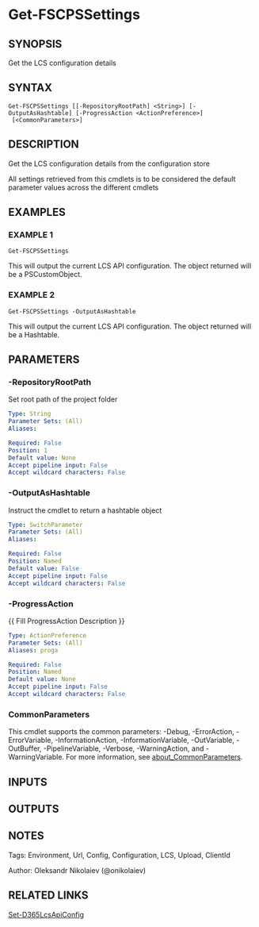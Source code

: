 ﻿---
external help file: fscps.tools-help.xml
Module Name: fscps.tools
online version:
schema: 2.0.0
---

# Get-FSCPSSettings

## SYNOPSIS
Get the LCS configuration details

## SYNTAX

```
Get-FSCPSSettings [[-RepositoryRootPath] <String>] [-OutputAsHashtable] [-ProgressAction <ActionPreference>]
 [<CommonParameters>]
```

## DESCRIPTION
Get the LCS configuration details from the configuration store

All settings retrieved from this cmdlets is to be considered the default parameter values across the different cmdlets

## EXAMPLES

### EXAMPLE 1
```
Get-FSCPSSettings
```

This will output the current LCS API configuration.
The object returned will be a PSCustomObject.

### EXAMPLE 2
```
Get-FSCPSSettings -OutputAsHashtable
```

This will output the current LCS API configuration.
The object returned will be a Hashtable.

## PARAMETERS

### -RepositoryRootPath
Set root path of the project folder

```yaml
Type: String
Parameter Sets: (All)
Aliases:

Required: False
Position: 1
Default value: None
Accept pipeline input: False
Accept wildcard characters: False
```

### -OutputAsHashtable
Instruct the cmdlet to return a hashtable object

```yaml
Type: SwitchParameter
Parameter Sets: (All)
Aliases:

Required: False
Position: Named
Default value: False
Accept pipeline input: False
Accept wildcard characters: False
```

### -ProgressAction
{{ Fill ProgressAction Description }}

```yaml
Type: ActionPreference
Parameter Sets: (All)
Aliases: proga

Required: False
Position: Named
Default value: None
Accept pipeline input: False
Accept wildcard characters: False
```

### CommonParameters
This cmdlet supports the common parameters: -Debug, -ErrorAction, -ErrorVariable, -InformationAction, -InformationVariable, -OutVariable, -OutBuffer, -PipelineVariable, -Verbose, -WarningAction, and -WarningVariable. For more information, see [about_CommonParameters](http://go.microsoft.com/fwlink/?LinkID=113216).

## INPUTS

## OUTPUTS

## NOTES
Tags: Environment, Url, Config, Configuration, LCS, Upload, ClientId

Author: Oleksandr Nikolaiev (@onikolaiev)

## RELATED LINKS

[Set-D365LcsApiConfig]()

